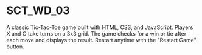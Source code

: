 # SCT_WD_03
A classic Tic-Tac-Toe game built with HTML, CSS, and JavaScript. Players X and O take turns on a 3x3 grid. The game checks for a win or tie after each move and displays the result. Restart anytime with the "Restart Game" button.
